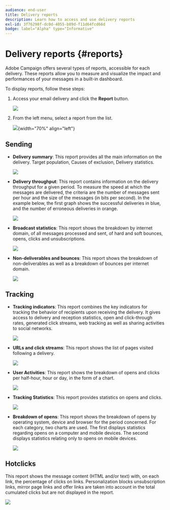 ```yaml
---
audience: end-user
title: Delivery reports
description: Learn how to access and use delivery reports
exl-id: 3f76298f-dc0d-4055-b89d-f11d64fcd66d
badge: label="Alpha" type="Informative"
---
```

# Delivery reports {#reports}


Adobe Campaign offers several types of reports, accessible for each delivery. These reports allow you to measure and visualize the impact and performances of your messages in a built-in dashboard.

To display reports, follow these steps:

1. Access your email delivery and click the **Report** button.

    ![](assets/reporting.png)

1. From the left menu, select a report from the list.

    ![](assets/reporting2.png){width="70%" align="left"}

## Sending

* **Delivery summary**: This report provides all the main information on the delivery. Target population, Causes of exclusion, Delivery statistics.

    ![](assets/reporting3.png)

* **Delivery throughput**: This report contains information on the delivery throughput for a given period. To measure the speed at which the messages are delivered, the criteria are the number of messages sent per hour and the size of the messages (in bits per second). In the example below, the first graph shows the successful deliveries in blue, and the number of erroneous deliveries in orange.

    ![](assets/reporting3bis.png)

* **Broadcast statistics**: This report shows the breakdown by internet domain, of all messages processed and sent, of hard and soft bounces, opens, clicks and unsubscriptions.

    ![](assets/reporting4.png)

* **Non-deliverables and bounces**: This report shows the breakdown of non-deliverables as well as a breakdown of bounces per internet domain.

    ![](assets/reporting5.png)

## Tracking

* **Tracking indicators**: This report combines the key indicators for tracking the behavior of recipients upon receiving the delivery. It gives access to delivery and reception statistics, open and click-through rates, generated click streams, web tracking as well as sharing activities to social networks.

    ![](assets/reporting6.png)

* **URLs and click streams**: This report shows the list of pages visited following a delivery.

    ![](assets/reporting7.png)

* **User Activities**: This report shows the breakdown of opens and clicks per half-hour, hour or day, in the form of a chart.

    ![](assets/reporting8.png)

* **Tracking Statistics**: This report provides statistics on opens and clicks.

    ![](assets/reporting9.png)

* **Breakdown of opens**: This report shows the breakdown of opens by operating system, device and browser for the period concerned. For each category, two charts are used. The first displays statistics regarding opens on a computer and mobile devices. The second displays statistics relating only to opens on mobile devices.

    ![](assets/reporting10.png)

## Hotclicks

This report shows the message content (HTML and/or text) with, on each link, the percentage of clicks on links. Personalization blocks unsubscription links, mirror page links and offer links are taken into account in the total cumulated clicks but are not displayed in the report.

![](assets/reporting11.png)
